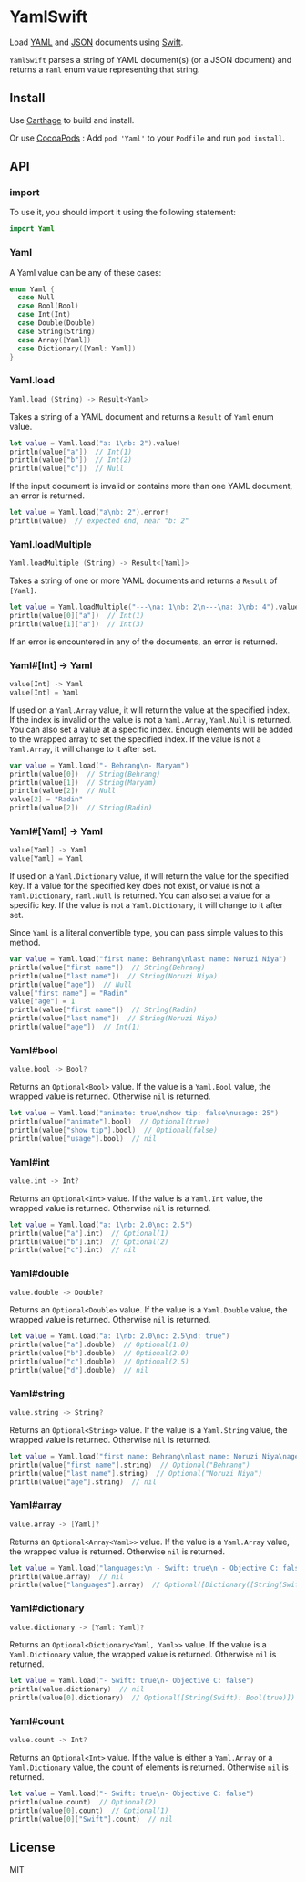 # YamlSwift

Load [YAML](http://yaml.org) and [JSON](http://json.org) documents using [Swift](http://www.apple.com/swift/).

`YamlSwift` parses a string of YAML document(s) (or a JSON document) and returns a `Yaml` enum value representing that string.





## Install

Use [Carthage](https://github.com/Carthage/Carthage) to build and install.

Or use [CocoaPods](https://cocoapods.org/) :
Add `pod 'Yaml'` to your `Podfile` and run `pod install`.


## API





### import

To use it, you should import it using the following statement:

```swift
import Yaml
```





### Yaml

A Yaml value can be any of these cases:

```swift
enum Yaml {
  case Null
  case Bool(Bool)
  case Int(Int)
  case Double(Double)
  case String(String)
  case Array([Yaml])
  case Dictionary([Yaml: Yaml])
}
```





### Yaml.load

```swift
Yaml.load (String) -> Result<Yaml>
```

Takes a string of a YAML document and returns a `Result` of `Yaml` enum value.

```swift
let value = Yaml.load("a: 1\nb: 2").value!
println(value["a"])  // Int(1)
println(value["b"])  // Int(2)
println(value["c"])  // Null
```

If the input document is invalid or contains more than one YAML document, an error is returned.

```swift
let value = Yaml.load("a\nb: 2").error!
println(value)  // expected end, near "b: 2"
```





### Yaml.loadMultiple

```swift
Yaml.loadMultiple (String) -> Result<[Yaml]>
```

Takes a string of one or more YAML documents and returns a `Result` of `[Yaml]`.

```swift
let value = Yaml.loadMultiple("---\na: 1\nb: 2\n---\na: 3\nb: 4").value!
println(value[0]["a"])  // Int(1)
println(value[1]["a"])  // Int(3)
```

If an error is encountered in any of the documents, an error is returned.





### Yaml#[Int] -> Yaml

```swift
value[Int] -> Yaml
value[Int] = Yaml
```

If used on a `Yaml.Array` value, it will return the value at the specified index. If the index is invalid or the value is not a `Yaml.Array`, `Yaml.Null` is returned. You can also set a value at a specific index. Enough elements will be added to the wrapped array to set the specified index. If the value is not a `Yaml.Array`, it will change to it after set.

```swift
var value = Yaml.load("- Behrang\n- Maryam")
println(value[0])  // String(Behrang)
println(value[1])  // String(Maryam)
println(value[2])  // Null
value[2] = "Radin"
println(value[2])  // String(Radin)
```





### Yaml#[Yaml] -> Yaml

```swift
value[Yaml] -> Yaml
value[Yaml] = Yaml
```

If used on a `Yaml.Dictionary` value, it will return the value for the specified key. If a value for the specified key does not exist, or value is not a `Yaml.Dictionary`, `Yaml.Null` is returned. You can also set a value for a specific key. If the value is not a `Yaml.Dictionary`, it will change to it after set.

Since `Yaml` is a literal convertible type, you can pass simple values to this method.

```swift
var value = Yaml.load("first name: Behrang\nlast name: Noruzi Niya")
println(value["first name"])  // String(Behrang)
println(value["last name"])  // String(Noruzi Niya)
println(value["age"])  // Null
value["first name"] = "Radin"
value["age"] = 1
println(value["first name"])  // String(Radin)
println(value["last name"])  // String(Noruzi Niya)
println(value["age"])  // Int(1)
```





### Yaml#bool

```swift
value.bool -> Bool?
```

Returns an `Optional<Bool>` value. If the value is a `Yaml.Bool` value, the wrapped value is returned. Otherwise `nil` is returned.

```swift
let value = Yaml.load("animate: true\nshow tip: false\nusage: 25")
println(value["animate"].bool)  // Optional(true)
println(value["show tip"].bool)  // Optional(false)
println(value["usage"].bool)  // nil
```





### Yaml#int

```swift
value.int -> Int?
```

Returns an `Optional<Int>` value. If the value is a `Yaml.Int` value, the wrapped value is returned. Otherwise `nil` is returned.

```swift
let value = Yaml.load("a: 1\nb: 2.0\nc: 2.5")
println(value["a"].int)  // Optional(1)
println(value["b"].int)  // Optional(2)
println(value["c"].int)  // nil
```





### Yaml#double

```swift
value.double -> Double?
```

Returns an `Optional<Double>` value. If the value is a `Yaml.Double` value, the wrapped value is returned. Otherwise `nil` is returned.

```swift
let value = Yaml.load("a: 1\nb: 2.0\nc: 2.5\nd: true")
println(value["a"].double)  // Optional(1.0)
println(value["b"].double)  // Optional(2.0)
println(value["c"].double)  // Optional(2.5)
println(value["d"].double)  // nil
```





### Yaml#string

```swift
value.string -> String?
```

Returns an `Optional<String>` value. If the value is a `Yaml.String` value, the wrapped value is returned. Otherwise `nil` is returned.

```swift
let value = Yaml.load("first name: Behrang\nlast name: Noruzi Niya\nage: 33")
println(value["first name"].string)  // Optional("Behrang")
println(value["last name"].string)  // Optional("Noruzi Niya")
println(value["age"].string)  // nil
```





### Yaml#array

```swift
value.array -> [Yaml]?
```

Returns an `Optional<Array<Yaml>>` value. If the value is a `Yaml.Array` value, the wrapped value is returned. Otherwise `nil` is returned.

```swift
let value = Yaml.load("languages:\n - Swift: true\n - Objective C: false")
println(value.array)  // nil
println(value["languages"].array)  // Optional([Dictionary([String(Swift): Bool(true)]), Dictionary([String(Objective C): Bool(false)])])
```





### Yaml#dictionary

```swift
value.dictionary -> [Yaml: Yaml]?
```

Returns an `Optional<Dictionary<Yaml, Yaml>>` value. If the value is a `Yaml.Dictionary` value, the wrapped value is returned. Otherwise `nil` is returned.

```swift
let value = Yaml.load("- Swift: true\n- Objective C: false")
println(value.dictionary)  // nil
println(value[0].dictionary)  // Optional([String(Swift): Bool(true)])
```





### Yaml#count

```swift
value.count -> Int?
```

Returns an `Optional<Int>` value. If the value is either a `Yaml.Array` or a `Yaml.Dictionary` value, the count of elements is returned. Otherwise `nil` is returned.

```swift
let value = Yaml.load("- Swift: true\n- Objective C: false")
println(value.count)  // Optional(2)
println(value[0].count)  // Optional(1)
println(value[0]["Swift"].count)  // nil
```





## License

MIT

